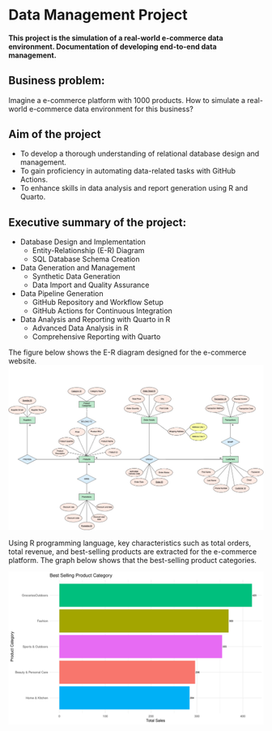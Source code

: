 # Data Management Project

#### This project is the simulation of a real-world e-commerce data environment. Documentation of developing end-to-end data management. 

## Business problem:
Imagine a e-commerce platform with 1000 products. How to simulate a real-world e-commerce data environment for this business? 

## Aim of the project
- To develop a thorough understanding of relational database design and management.
- To gain proficiency in automating data-related tasks with GitHub Actions.
- To enhance skills in data analysis and report generation using R and Quarto.


## Executive summary of the project:
- Database Design and Implementation
  - Entity-Relationship (E-R) Diagram
  - SQL Database Schema Creation
- Data Generation and Management
  - Synthetic Data Generation
  - Data Import and Quality Assurance
- Data Pipeline Generation
  - GitHub Repository and Workflow Setup
  - GitHub Actions for Continuous Integration
- Data Analysis and Reporting with Quarto in R
  - Advanced Data Analysis in R
  - Comprehensive Reporting with Quarto
  
The figure below shows the E-R diagram designed for the e-commerce website.
![ER Diagram](https://github.com/aparna-kiran/dm_group_5/blob/main/E-R%20Diagram/E-R%20Diagram.jpeg "ER diagram")

Using R programming language, key characteristics such as total orders, total revenue, and best-selling products are extracted for the e-commerce platform. The graph below shows that the best-selling product categories.

![Data-Analysis Best-Selling Product Categories](https://github.com/aparna-kiran/dm_group_5/blob/main/images/best_selling_categories_plot.png "Best-selling product categories graph")

